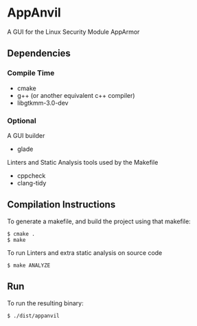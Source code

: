 # AppAnvil
A GUI for the Linux Security Module AppArmor

## Dependencies
### Compile Time
* cmake
* g++ (or another equivalent c++ compiler)
* libgtkmm-3.0-dev
### Optional
A GUI builder
* glade 

Linters and Static Analysis tools used by the Makefile
* cppcheck
* clang-tidy

## Compilation Instructions
To generate a makefile, and build the project using that makefile:
```
$ cmake .
$ make
```
To run Linters and extra static analysis on source code
```
$ make ANALYZE
```

## Run
To run the resulting binary:
```
$ ./dist/appanvil
```
